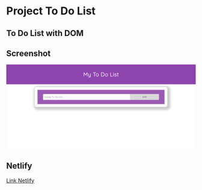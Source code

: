 # Project To Do List
## To Do List with DOM
## Screenshot
![Gambar](image/todolist.png)

## Netlify
[Link Netlify](https://todolistprojecthadyd.netlify.com/)


